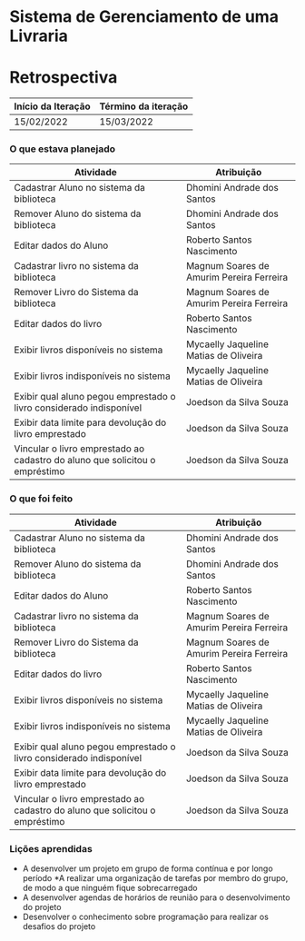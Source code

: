 # Sistema de Gerenciamento de uma Livraria

# Retrospectiva

| Início da Iteração | Término da iteração |
| ------------------ | ------------------- |
| 15/02/2022       |  15/03/2022         |


### O que estava planejado
| Atividade                                                                                                             | Atribuição                              |
| --------------------------------------------------------------------------------------------------------------------- | --------------------------------------- |
| Cadastrar Aluno no sistema da biblioteca          | Dhomini Andrade dos Santos          |
| Remover Aluno do sistema da biblioteca          	 | Dhomini Andrade dos Santos                  |                      
| Editar dados do Aluno			| Roberto Santos Nascimento|
| Cadastrar livro no sistema da biblioteca 	| Magnum Soares de Amurim Pereira Ferreira|
| Remover Livro do Sistema da biblioteca 	| Magnum Soares de Amurim Pereira Ferreira|
| Editar dados do livro				|Roberto Santos Nascimento|
| Exibir livros disponíveis no sistema		| Mycaelly Jaqueline Matias de Oliveira|
| Exibir livros indisponíveis no sistema		|Mycaelly Jaqueline Matias de Oliveira|
| Exibir qual aluno pegou emprestado o livro considerado indisponível	|Joedson da Silva Souza|
 | Exibir data limite para devolução do livro emprestado | Joedson da Silva Souza |
 | Vincular o livro emprestado ao cadastro do aluno que solicitou o empréstimo | Joedson da Silva Souza|

### O que foi feito
| Atividade                                                                                                             | Atribuição                              |
| --------------------------------------------------------------------------------------------------------------------- | --------------------------------------- |
| Cadastrar Aluno no sistema da biblioteca          | Dhomini Andrade dos Santos          |
| Remover Aluno do sistema da biblioteca          	 | Dhomini Andrade dos Santos                  |                      
| Editar dados do Aluno			| Roberto Santos Nascimento|
| Cadastrar livro no sistema da biblioteca 	| Magnum Soares de Amurim Pereira Ferreira|
| Remover Livro do Sistema da biblioteca 	| Magnum Soares de Amurim Pereira Ferreira|
| Editar dados do livro				|Roberto Santos Nascimento|
| Exibir livros disponíveis no sistema		| Mycaelly Jaqueline Matias de Oliveira|
| Exibir livros indisponíveis no sistema		|Mycaelly Jaqueline Matias de Oliveira|
| Exibir qual aluno pegou emprestado o livro considerado indisponível	|Joedson da Silva Souza|
 | Exibir data limite para devolução do livro emprestado | Joedson da Silva Souza |
 | Vincular o livro emprestado ao cadastro do aluno que solicitou o empréstimo | Joedson da Silva Souza|

### Lições aprendidas
* A desenvolver um projeto em grupo de forma contínua e por longo período
*A realizar uma organização de tarefas por membro do grupo, de modo a que ninguém fique sobrecarregado
* A desenvolver agendas de horários de reunião para o desenvolvimento do projeto
* Desenvolver o conhecimento sobre programação para realizar os desafios do projeto
